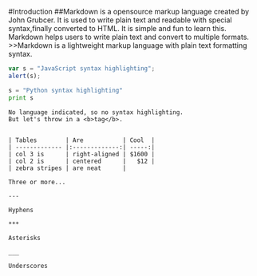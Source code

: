 
#Introduction
##Markdown is a opensource markup language created by John Grubcer. It is used to write plain text and readable with special syntax,finally converted to HTML. It is simple and fun to learn this. Markdown helps users to write plain text and convert to multiple formats. >>Markdown is a lightweight markup language with plain text formatting syntax.

<script type="text/javascript">
    alert("Hello!");
</script>

```javascript
var s = "JavaScript syntax highlighting";
alert(s);
```
 
```python
s = "Python syntax highlighting"
print s
```
 
```
No language indicated, so no syntax highlighting. 
But let's throw in a <b>tag</b>.


| Tables        | Are           | Cool  |
| ------------- |:-------------:| -----:|
| col 3 is      | right-aligned | $1600 |
| col 2 is      | centered      |   $12 |
| zebra stripes | are neat      |    

Three or more...

---

Hyphens

***

Asterisks

___

Underscores



